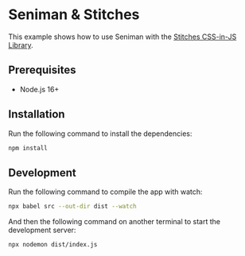 # Seniman & Stitches

This example shows how to use Seniman with the [Stitches CSS-in-JS Library](https://github.com/modulz/stitches).

## Prerequisites
- Node.js 16+

## Installation

Run the following command to install the dependencies:

```bash
npm install
```

## Development

Run the following command to compile the app with watch:
```bash
npx babel src --out-dir dist --watch
```

And then the following command on another terminal to start the development server:

```bash
npx nodemon dist/index.js
```
